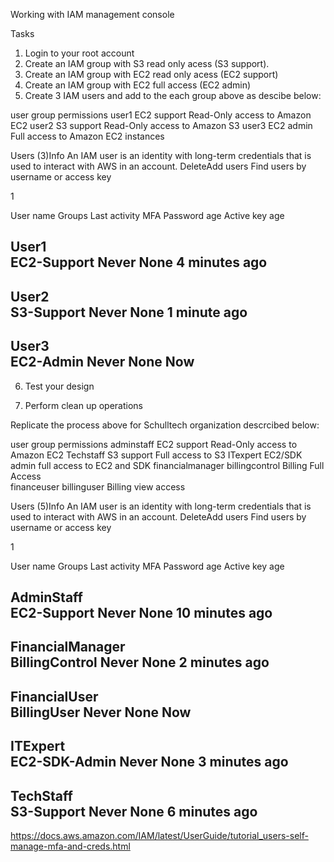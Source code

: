 Working with IAM management console

Tasks

1. Login to your root account
2. Create an IAM group with S3 read only acess (S3 support).
3. Create an IAM group with EC2 read only acess (EC2 support)
4. Create an IAM group with EC2 full access (EC2 admin)
5. Create 3 IAM users and add to the each group above as descibe below:


user      group          permissions
user1     EC2 support     Read-Only access to Amazon EC2
user2     S3 support      Read-Only access to Amazon S3
user3     EC2 admin       Full access to Amazon EC2 instances

Users (3)Info
An IAM user is an identity with long-term credentials that is used to interact with AWS in an account.
DeleteAdd users
Find users by username or access key

1



User name
Groups
Last activity
MFA
Password age
Active key age

User1	
EC2-Support
Never
None
4 minutes ago
-

User2	
S3-Support
Never
None
1 minute ago
-

User3	
EC2-Admin
Never
None
Now
-

6. Test your design

7. Perform clean up operations


Replicate the process above for  Schulltech organization descrcibed below:


user               group                       permissions
adminstaff         EC2 support          Read-Only access to Amazon EC2
Techstaff          S3 support           Full access to S3
ITexpert           EC2/SDK admin        full access to EC2 and SDK
financialmanager     billingcontrol      Billing Full Access  
financeuser          billinguser          Billing view access

Users (5)Info
An IAM user is an identity with long-term credentials that is used to interact with AWS in an account.
DeleteAdd users
Find users by username or access key

1



User name
Groups
Last activity
MFA
Password age
Active key age

AdminStaff	
EC2-Support
Never
None
10 minutes ago
-

FinancialManager	
BillingControl
Never
None
2 minutes ago
-

FinancialUser	
BillingUser
Never
None
Now
-

ITExpert	
EC2-SDK-Admin
Never
None
3 minutes ago
-

TechStaff	
S3-Support
Never
None
6 minutes ago
-

https://docs.aws.amazon.com/IAM/latest/UserGuide/tutorial_users-self-manage-mfa-and-creds.html


